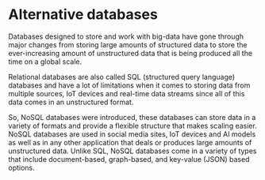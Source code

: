 # Alternative databases
Databases designed to store and work with big-data have gone through major changes from storing large amounts of structured data to store the ever-increasing amount of unstructured data that is being produced all the time on a global scale.

Relational databases are also called SQL (structured query language) databases and have a lot of limitations when it comes to storing data from multiple sources, IoT devices and real-time data streams since all of this data comes in an unstructured format.

So, NoSQL databases were introduced, these databases can store data in a variety of formats and provide a flexible structure that makes scaling easier. NoSQL databases are used in social media sites, IoT devices and AI models as well as in any other application that deals or produces large amounts of unstructured data. Unlike SQL, NoSQL databases come in a variety of types that include document-based, graph-based, and key-value (JSON) based options.

